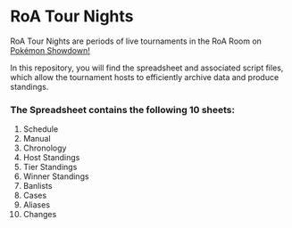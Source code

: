 # RoA Tour Nights

RoA Tour Nights are periods of live tournaments in the RoA Room on [Pokémon Showdown!](https://pokemonshowdown.com/)

In this repository, you will find the spreadsheet and associated script files, which allow the tournament hosts to efficiently archive data and produce standings.

### The Spreadsheet contains the following 10 sheets:

1. Schedule
2. Manual
3. Chronology
4. Host Standings
5. Tier Standings
6. Winner Standings
7. Banlists
8. Cases
9. Aliases
10. Changes
